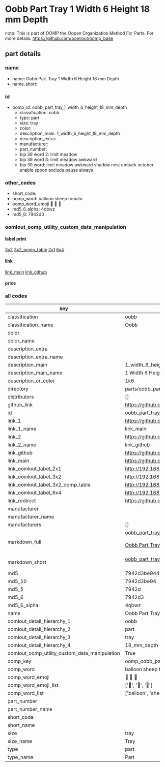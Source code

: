 # Oobb Part Tray 1 Width 6 Height 18 mm Depth  

note: This is part of OOMP the Oopen Organization Method For Parts. For more details: https://github.com/oomlout/oomp_base

##  part details
  







### name
* name: Oobb Part Tray 1 Width 6 Height 18 mm Depth
* name_short: 
### id
* oomp_id: oobb_part_tray_1_width_6_height_18_mm_depth
  * classification: oobb
  * type: part
  * size: tray
  * color: 
  * description_main: 1_width_6_height_18_mm_depth
  * description_extra: 
  * manufacturer: 
  * part_number: 
  * bip 39 word 2: limit meadow
  * bip 39 word 3: limit meadow awkward
  * bip 39 word: limit meadow awkward shadow nest embark october enable spoon exclude pause always

### other_codes
* short_code: 
* oomp_word: balloon sheep tomato
* oomp_word_emoji :balloon: :sheep: :tomato:
* md5_6_alpha: 4qbwz
* md5_6: 7942d3






### oomlout_oomp_utility_custom_data_manipulation
#### label print
[3x2](http://192.168.1.245:1112/?label=oomp%204qbwz)
[3x2_oomp_table](http://192.168.1.108:1112/?label=oomp%204qbwz)
[2x1](http://192.168.1.242:1112/?label=oomp%204qbwz)
[6x4](http://192.168.1.55:1112/?label=oomp%204qbwz)    

#### link

[link_main](https://github.com/oomlout/oomlout_oomp_version_1_messy/tree/main/parts/oobb_part_tray_1_width_6_height_18_mm_depth) [link_github](https://github.com/oomlout/oomlout_oomp_version_1_messy/tree/main/parts/oobb_part_tray_1_width_6_height_18_mm_depth)                             

#### price







### all codes 
| key | value |  
| --- | --- |  
| classification | oobb |  
| classification_name | Oobb |  
| color |  |  
| color_name |  |  
| description_extra |  |  
| description_extra_name |  |  
| description_main | 1_width_6_height_18_mm_depth |  
| description_main_name | 1 Width 6 Height 18 mm Depth |  
| description_or_color | 1k6 |  
| directory | parts/oobb_part_tray_1_width_6_height_18_mm_depth |  
| distributors | [] |  
| github_link | https://github.com/oomlout/oomlout_oomp_part_src/tree/main/parts/oobb_part_tray_1_width_6_height_18_mm_depth |  
| id | oobb_part_tray_1_width_6_height_18_mm_depth |  
| link_1 | https://github.com/oomlout/oomlout_oomp_version_1_messy/tree/main/parts/oobb_part_tray_1_width_6_height_18_mm_depth |  
| link_1_name | link_main |  
| link_2 | https://github.com/oomlout/oomlout_oomp_version_1_messy/tree/main/parts/oobb_part_tray_1_width_6_height_18_mm_depth |  
| link_2_name | link_github |  
| link_github | https://github.com/oomlout/oomlout_oomp_version_1_messy/tree/main/parts/oobb_part_tray_1_width_6_height_18_mm_depth |  
| link_main | https://github.com/oomlout/oomlout_oomp_version_1_messy/tree/main/parts/oobb_part_tray_1_width_6_height_18_mm_depth |  
| link_oomlout_label_2x1 | http://192.168.1.242:1112/?label=oomp%204qbwz |  
| link_oomlout_label_3x2 | http://192.168.1.245:1112/?label=oomp%204qbwz |  
| link_oomlout_label_3x2_oomp_table | http://192.168.1.108:1112/?label=oomp%204qbwz |  
| link_oomlout_label_6x4 | http://192.168.1.55:1112/?label=oomp%204qbwz |  
| link_redirect | https://github.com/oomlout/oomlout_oomp_version_1_messy/tree/main/parts/oobb_part_tray_1_width_6_height_18_mm_depth |  
| manufacturer |  |  
| manufacturer_name |  |  
| manufacturers | [] |  
| markdown_full | [oobb_part_tray_1_width_6_height_18_mm_depth](none)<br>[](none)<br>[Oobb Part Tray 1 Width 6 Height 18 Mm Depth](none)<br><br> |  
| markdown_short | [oobb_part_tray_1_width_6_height_18_mm_depth](none)<br><br> |  
| md5 | 7942d3be94495321214a4c4c21a26c0f |  
| md5_10 | 7942d3be94 |  
| md5_5 | 7942d |  
| md5_6 | 7942d3 |  
| md5_6_alpha | 4qbwz |  
| name | Oobb Part Tray 1 Width 6 Height 18 mm Depth |  
| oomlout_detail_hierarchy_1 | oobb |  
| oomlout_detail_hierarchy_2 | part |  
| oomlout_detail_hierarchy_3 | tray |  
| oomlout_detail_hierarchy_4 | 18_mm_depth |  
| oomlout_oomp_utility_custom_data_manipulation | True |  
| oomp_key | oomp_oobb_part_tray_1_width_6_height_18_mm_depth |  
| oomp_word | balloon sheep tomato |  
| oomp_word_emoji | :balloon: :sheep: :tomato: |  
| oomp_word_emoji_list | [':balloon:', ':sheep:', ':tomato:'] |  
| oomp_word_list | ['balloon', 'sheep', 'tomato'] |  
| part_number |  |  
| part_number_name |  |  
| short_code |  |  
| short_name |  |  
| size | tray |  
| size_name | Tray |  
| type | part |  
| type_name | Part |  
